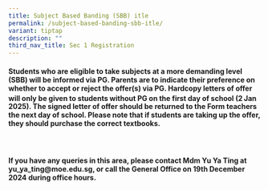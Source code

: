 ```yaml
---
title: Subject Based Banding (SBB) itle
permalink: /subject-based-banding-sbb-itle/
variant: tiptap
description: ""
third_nav_title: Sec 1 Registration
---
```

<h4>Students who are eligible to take subjects at a more demanding level (SBB) will be informed via PG. Parents are to indicate their preference on whether to accept or reject the offer(s) via PG. Hardcopy letters of offer will only be given to students without PG on the first day of school (2<sup> </sup>Jan 2025). The signed letter of offer should be returned to the Form teachers the next day of school. Please note that if students are taking up the offer, they should purchase the correct textbooks.</h4>
<h4>&nbsp;</h4>
<h4>If you have any queries in this area, please contact Mdm Yu Ya Ting at <a rel="noopener noreferrer nofollow" target="_blank">yu_ya_ting@moe.edu.sg</a>, or call the General Office on 19th December 2024 during office hours.</h4>
<p></p>
